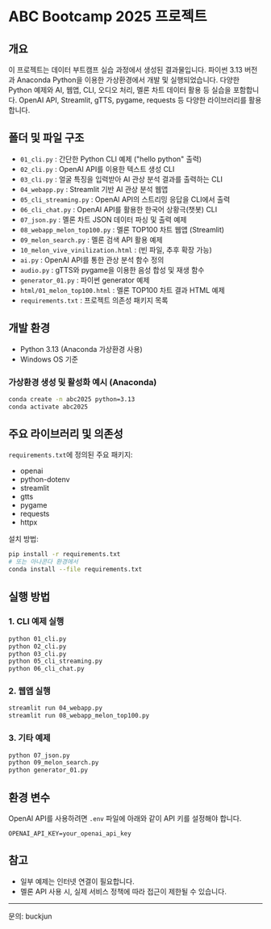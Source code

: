 
# ABC Bootcamp 2025 프로젝트

## 개요

이 프로젝트는 데이터 부트캠프 실습 과정에서 생성된 결과물입니다.
파이썬 3.13 버전과 Anaconda Python을 이용한 가상환경에서 개발 및 실행되었습니다.
다양한 Python 예제와 AI, 웹앱, CLI, 오디오 처리, 멜론 차트 데이터 활용 등 실습을 포함합니다. OpenAI API, Streamlit, gTTS, pygame, requests 등 다양한 라이브러리를 활용합니다.

## 폴더 및 파일 구조

- `01_cli.py` : 간단한 Python CLI 예제 ("hello python" 출력)
- `02_cli.py` : OpenAI API를 이용한 텍스트 생성 CLI
- `03_cli.py` : 얼굴 특징을 입력받아 AI 관상 분석 결과를 출력하는 CLI
- `04_webapp.py` : Streamlit 기반 AI 관상 분석 웹앱
- `05_cli_streaming.py` : OpenAI API의 스트리밍 응답을 CLI에서 출력
- `06_cli_chat.py` : OpenAI API를 활용한 한국어 상황극(챗봇) CLI
- `07_json.py` : 멜론 차트 JSON 데이터 파싱 및 출력 예제
- `08_webapp_melon_top100.py` : 멜론 TOP100 차트 웹앱 (Streamlit)
- `09_melon_search.py` : 멜론 검색 API 활용 예제
- `10_melon_vive_vinilization.html` : (빈 파일, 추후 확장 가능)
- `ai.py` : OpenAI API를 통한 관상 분석 함수 정의
- `audio.py` : gTTS와 pygame을 이용한 음성 합성 및 재생 함수
- `generator_01.py` : 파이썬 generator 예제
- `html/01_melon_top100.html` : 멜론 TOP100 차트 결과 HTML 예제
- `requirements.txt` : 프로젝트 의존성 패키지 목록


## 개발 환경

- Python 3.13 (Anaconda 가상환경 사용)
- Windows OS 기준

### 가상환경 생성 및 활성화 예시 (Anaconda)
```bash
conda create -n abc2025 python=3.13
conda activate abc2025
```

## 주요 라이브러리 및 의존성

`requirements.txt`에 정의된 주요 패키지:

- openai
- python-dotenv
- streamlit
- gtts
- pygame
- requests
- httpx


설치 방법:
```bash
pip install -r requirements.txt
# 또는 아나콘다 환경에서
conda install --file requirements.txt
```

## 실행 방법

### 1. CLI 예제 실행
```bash
python 01_cli.py
python 02_cli.py
python 03_cli.py
python 05_cli_streaming.py
python 06_cli_chat.py
```

### 2. 웹앱 실행
```bash
streamlit run 04_webapp.py
streamlit run 08_webapp_melon_top100.py
```

### 3. 기타 예제
```bash
python 07_json.py
python 09_melon_search.py
python generator_01.py
```

## 환경 변수

OpenAI API를 사용하려면 `.env` 파일에 아래와 같이 API 키를 설정해야 합니다.

```
OPENAI_API_KEY=your_openai_api_key
```

## 참고

- 일부 예제는 인터넷 연결이 필요합니다.
- 멜론 API 사용 시, 실제 서비스 정책에 따라 접근이 제한될 수 있습니다.

---
문의: buckjun
